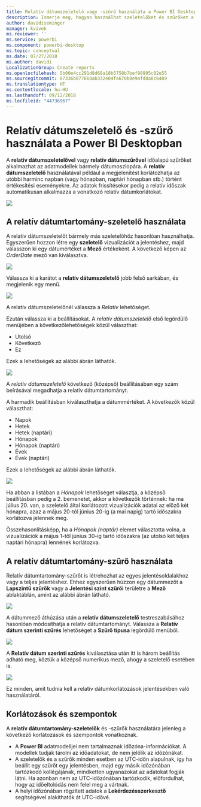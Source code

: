 ```yaml
---
title: Relatív dátumszeletelő vagy -szűrő használata a Power BI Desktopban
description: Ismerje meg, hogyan használhat szeletelőket és szűrőket a relatív dátumtartományok korlátozására a Power BI Desktopban.
author: davidiseminger
manager: kvivek
ms.reviewer: ''
ms.service: powerbi
ms.component: powerbi-desktop
ms.topic: conceptual
ms.date: 07/27/2018
ms.author: davidi
LocalizationGroup: Create reports
ms.openlocfilehash: 5b00e4cc291d8d68a18b5758b7bef98995c02e55
ms.sourcegitcommit: 67336b077668ab332e04fa670b0e9afd0a0c6489
ms.translationtype: HT
ms.contentlocale: hu-HU
ms.lasthandoff: 09/12/2018
ms.locfileid: "44736967"
---
```

# <a name="use-a-relative-date-slicer-and-filter-in-power-bi-desktop"></a>Relatív dátumszeletelő és -szűrő használata a Power BI Desktopban
A **relatív dátumszeletelővel** vagy **relatív dátumszűrővel** időalapú szűrőket alkalmazhat az adatmodellek bármely dátumoszlopára. A **relatív dátumszeletelő** használatával például a megjelenítést korlátozhatja az utóbbi harminc napban (vagy hónapban, naptári hónapban stb.) történt értékesítési eseményekre. Az adatok frissítésekor pedig a relatív időszak automatikusan alkalmazza a vonatkozó relatív dátumkorlátokat.

![](media/desktop-slicer-filter-date-range/relative-date-range-slicer-filter_01.png)

## <a name="using-the-relative-date-range-slicer"></a>A relatív dátumtartomány-szeletelő használata
A relatív dátumszeletelőt bármely más szeletelőhöz hasonlóan használhatja. Egyszerűen hozzon létre egy **szeletelő** vizualizációt a jelentéshez, majd válasszon ki egy dátumértéket a **Mező** értékeként. A következő képen az *OrderDate* mező van kiválasztva.

![](media/desktop-slicer-filter-date-range/relative-date-range-slicer-filter_02.png)

Válassza ki a karátot a **relatív dátumszeletelő** jobb felső sarkában, és megjelenik egy menü.

![](media/desktop-slicer-filter-date-range/relative-date-range-slicer-filter_03.png)

A relatív dátumszeletelőnél válassza a *Relatív* lehetőséget.

Ezután válassza ki a beállításokat. A *relatív dátumszeletelő* első legördülő menüjében a következőlehetőségek közül választhat:

* Utolsó
* Következő
* Ez

Ezek a lehetőségek az alábbi ábrán láthatók.

![](media/desktop-slicer-filter-date-range/relative-date-range-slicer-filter_04.png)

A *relatív dátumszeletelő* következő (középső) beállításában egy szám beírásával megadhatja a relatív dátumtartományt.

A harmadik beállításban kiválaszthatja a dátummértéket. A következők közül választhat:

* Napok
* Hetek
* Hetek (naptári)
* Hónapok
* Hónapok (naptári)
* Évek
* Évek (naptári)

Ezek a lehetőségek az alábbi ábrán láthatók.

![](media/desktop-slicer-filter-date-range/relative-date-range-slicer-filter_05.png)

Ha abban a listában a *Hónapok* lehetőséget választja, a középső beállításban pedig a 2. bemenetet, akkor a következők történnek: ha ma július 20. van, a szeletelő által korlátozott vizualizációk adatai az előző két hónapra, azaz a május 20-tól június 20-ig (a mai napig) tartó időszakra korlátozva jelennek meg.

Összehasonlításképp, ha a *Hónapok (naptár)* elemet választotta volna, a vizualizációk a május 1-től június 30-ig tartó időszakra (az utolsó két teljes naptári hónapra) lennének korlátozva.

## <a name="using-the-relative-date-range-filter"></a>A relatív dátumtartomány-szűrő használata
Relatív dátumtartomány-szűrőt is létrehozhat az egyes jelentésoldalakhoz vagy a teljes jelentéshez. Ehhez egyszerűen húzzon egy dátummezőt a **Lapszintű szűrők** vagy a **Jelentési szint szűrői** területre a **Mező** ablaktáblán, amint az alábbi ábrán látható.

![](media/desktop-slicer-filter-date-range/relative-date-range-slicer-filter_06.png)

A dátummező áthúzása után a **relatív dátumszeletelő** testreszabásához hasonlóan módosíthatja a relatív dátumtartományt. Válassza a **Relatív dátum szerinti szűrés** lehetőséget a **Szűrő típusa** legördülő menüből.

![](media/desktop-slicer-filter-date-range/relative-date-range-slicer-filter_07.png)

A **Relatív dátum szerinti szűrés** kiválasztása után itt is három beállítás adható meg, köztük a középső numerikus mező, ahogy a szeletelő esetében is.

![](media/desktop-slicer-filter-date-range/relative-date-range-slicer-filter_08.png)

Ez minden, amit tudnia kell a relatív dátumkorlátozások jelentésekben való használatáról.

## <a name="limitations-and-considerations"></a>Korlátozások és szempontok
A **relatív dátumtartomány-szeletelők** és -szűrők használatára jelenleg a következő korlátozások és szempontok vonatkoznak.

* A **Power BI** adatmodelljei nem tartalmaznak időzóna-információkat. A modellek tudják tárolni az időadatokat, de nem jelölik az időzónákat.
* A szeletelők és a szűrők minden esetben az UTC-időn alapulnak, így ha beállít egy szűrőt egy jelentésben, majd egy másik időzónában tartózkodó kollégájának, mindketten ugyanazokat az adatokat fogják látni. Ha azonban nem az UTC-időzónában tartózkodik, előfordulhat, hogy az időeltolódás nem felel meg a vártnak.
* A helyi időzónában rögzített adatok a **Lekérdezésszerkesztő** segítségével alakíthatók át UTC-idővé.

